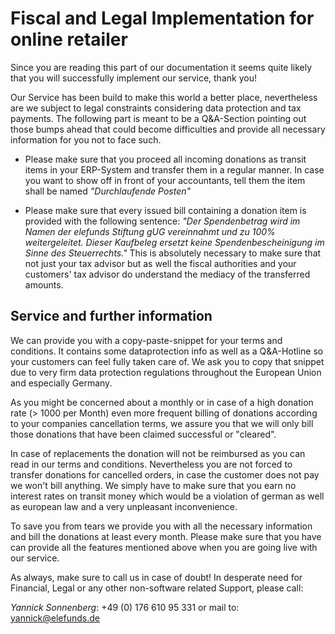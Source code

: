 Fiscal and Legal Implementation for online retailer
=======================================

Since you are reading this part of our documentation it seems quite likely that you will successfully implement our service, thank you!

Our Service has been build to make this world a better place, nevertheless are we subject to legal constraints considering data protection and tax payments.
The following part is meant to be a Q&A-Section pointing out those bumps ahead that could become difficulties and provide all necessary information for you not to face such.

* Please make sure that you proceed all incoming donations as transit items in your ERP-System and transfer them in a regular manner.
In case you want to show off in front of your accountants, tell them the item shall be named *"Durchlaufende Posten"*

* Please make sure that every issued bill containing a donation item is provided with the following sentence:
*"Der Spendenbetrag wird im Namen der elefunds Stiftung gUG vereinnahmt und zu 100% weitergeleitet. Dieser Kaufbeleg ersetzt keine Spendenbescheinigung im Sinne des Steuerrechts."*
This is absolutely necessary to make sure that not just your tax advisor but as well the fiscal authorities and your customers' tax advisor do understand the mediacy of the transferred amounts.


Service and further information
------------------------------------------

We can provide you with a copy-paste-snippet for your terms and conditions. It contains some dataprotection info as well as a Q&A-Hotline so your customers can feel fully taken care of.
We ask you to copy that snippet due to very firm data protection regulations throughout the European Union and especially Germany.

As you might be concerned about a monthly or in case of a high donation rate (> 1000 per Month) even more frequent billing of donations according to your companies cancellation terms,
we assure you that we will only bill those donations that have been claimed successful or "cleared".

In case of replacements the donation will not be reimbursed as you can read in our terms and conditions. Nevertheless you are not forced to transfer donations for cancelled orders, in case the customer does not pay we won't bill anything. We simply have to make sure that you earn no interest rates on transit money which would be a violation of german as well as european law and a very unpleasant inconvenience.

To save you from tears we provide you with all the necessary information and bill the donations at least every month.
Please make sure that you have can provide all the features mentioned above when you are going live with our service.

As always, make sure to call us in case of doubt!
In desperate need for Financial, Legal or any other non-software related Support,
please call:

*Yannick Sonnenberg*: +49 (0) 176 610 95 331
or mail to: <yannick@elefunds.de>